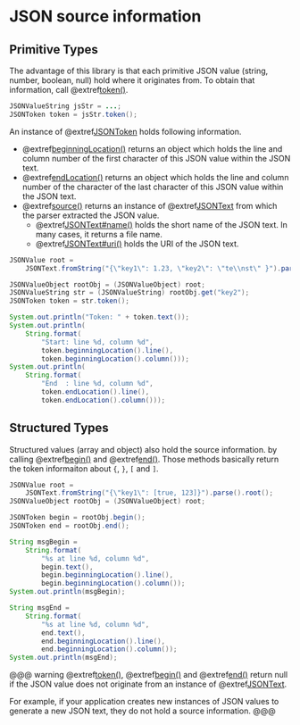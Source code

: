 # JSON source information

## Primitive Types

The advantage of this library is that each primitive JSON value (string, number,
boolean, null) hold where it originates from. To obtain that information, call 
@extref[token()](javadoc:value/JSONValuePrimitive.html#token()).

```java
JSONValueString jsStr = ...;
JSONToken token = jsStr.token();
```

An instance of @extref[JSONToken](javadoc:value/JSONToken.html) holds following
information. 

* @extref[beginningLocation()](javadoc:token/JSONToken.html#beginningLocation())
  returns an object which holds the line and column number of the first character
  of this JSON value within the JSON text.
* @extref[endLocation()](javadoc:token/JSONToken.html#endLocation())
  returns an object which holds the line and column number of the character
  of the last character of this JSON value within the JSON text.
* @extref[source()](javadoc:token/JSONToken.html#source()) returns an instance of
  @extref[JSONText](javadoc:JSONText.html) from which the parser extracted the JSON value.
   * @extref[JSONText#name()](javadoc:JSONText.html#name()) holds the short name
     of the JSON text. In many cases, it returns a file name.
   * @extref[JSONText#uri()](javadoc:JSONText.html#uri()) holds the URI of the JSON text.

```java
JSONValue root =
    JSONText.fromString("{\"key1\": 1.23, \"key2\": \"te\\nst\" }").parse().root();

JSONValueObject rootObj = (JSONValueObject) root;
JSONValueString str = (JSONValueString) rootObj.get("key2");
JSONToken token = str.token();

System.out.println("Token: " + token.text());
System.out.println(
    String.format(
        "Start: line %d, column %d",
        token.beginningLocation().line(),
        token.beginningLocation().column()));
System.out.println(
    String.format(
        "End  : line %d, column %d",
        token.endLocation().line(),
        token.endLocation().column()));
```

## Structured Types

Structured values (array and object) also hold the source information. by calling
@extref[begin()](javadoc:value/JSONValueStructured.html#begin()) and 
@extref[end()](javadoc:value/JSONValueStructured.html#end()).
Those methods basically return the token informaiton about `{`, `}`, `[` and `]`.

```java
JSONValue root =
    JSONText.fromString("{\"key1\": [true, 123]}").parse().root();
JSONValueObject rootObj = (JSONValueObject) root;

JSONToken begin = rootObj.begin();
JSONToken end = rootObj.end();

String msgBegin =
    String.format(
        "%s at line %d, column %d",
        begin.text(),
        begin.beginningLocation().line(),
        begin.beginningLocation().column());
System.out.println(msgBegin);

String msgEnd =
    String.format(
        "%s at line %d, column %d",
        end.text(),
        end.beginningLocation().line(),
        end.beginningLocation().column());
System.out.println(msgEnd);
```

@@@ warning
@extref[token()](javadoc:value/JSONValuePrimitive.html#token()),
@extref[begin()](javadoc:value/JSONValueStructured.html#begin()) and
@extref[end()](javadoc:value/JSONValueStructured.html#end())
return null if the JSON value does not originate from an instance of
@extref[JSONText](javadoc:JSONText.html).

For example, if your application creates new instances of JSON values to generate a 
new JSON text, they do not hold a source information.
@@@